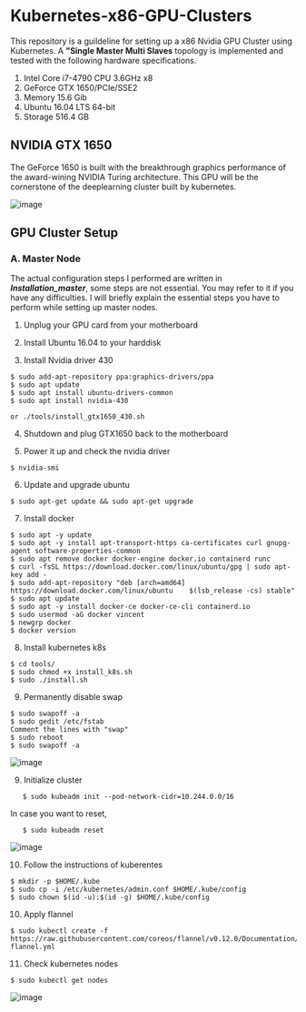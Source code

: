 # Kubernetes-x86-GPU-Clusters
This repository is a guildeline for setting up a x86 Nvidia GPU Cluster using Kubernetes. A **"Single Master Multi Slaves** topology is implemented and tested with the following hardware specifications.

1. Intel Core i7-4790 CPU 3.6GHz x8
2. GeForce GTX 1650/PCIe/SSE2
3. Memory 15.6 Gib
4. Ubuntu 16.04 LTS 64-bit
5. Storage 516.4 GB

**NVIDIA GTX 1650**
---------------------------
The GeForce 1650 is built with the breakthrough graphics performance of the award-wining NVIDIA Turing architecture. This GPU will be the cornerstone of the deeplearning cluster built by kubernetes.

![image](https://github.com/vincent51689453/Kubernetes-x86-GPU-Clusters/blob/master/Github_Image/nvidia_logo.jpg)

**GPU Cluster Setup**
---------------------------
### A. Master Node
The actual configuration steps I performed are written in ***Installation_master***, some steps are not essential. You may refer to it if you have any difficulties. I will briefly explain the essential steps you have to perform while setting up master nodes.

1) Unplug your GPU card from your motherboard

2) Install Ubuntu 16.04 to your harddisk

3) Install Nvidia driver 430
```
$ sudo add-apt-repository ppa:graphics-drivers/ppa
$ sudo apt update
$ sudo apt install ubuntu-drivers-common
$ sudo apt install nvidia-430

or ./tools/install_gtx1650_430.sh
```

4) Shutdown and plug GTX1650 back to the motherboard

5) Power it up and check the nvidia driver
```
$ nvidia-smi
```

6) Update and upgrade ubuntu
```
$ sudo apt-get update && sudo apt-get upgrade
```

7) Install docker
```
$ sudo apt -y update
$ sudo apt -y install apt-transport-https ca-certificates curl gnupg-agent software-properties-common
$ sudo apt remove docker docker-engine docker.io containerd runc
$ curl -fsSL https://download.docker.com/linux/ubuntu/gpg | sudo apt-key add -
$ sudo add-apt-repository "deb [arch=amd64] https://download.docker.com/linux/ubuntu    $(lsb_release -cs) stable"
$ sudo apt update
$ sudo apt -y install docker-ce docker-ce-cli containerd.io
$ sudo usermod -aG docker vincent
$ newgrp docker
$ docker version
```
8) Install kubernetes k8s
```
$ cd tools/
$ sudo chmod +x install_k8s.sh
$ sudo ./install.sh
```

9) Permanently disable swap
```
$ sudo swapoff -a
$ sudo gedit /etc/fstab
Comment the lines with "swap"
$ sudo reboot
$ sudo swapoff -a
```

![image](https://github.com/vincent51689453/Kubernetes-x86-GPU-Clusters/blob/master/Github_Image/swap_disable.png)

9) Initialize cluster
```
   $ sudo kubeadm init --pod-network-cidr=10.244.0.0/16
```
In case you want to reset,
```   
   $ sudo kubeadm reset
```   
![image](https://github.com/vincent51689453/Kubernetes-x86-GPU-Clusters/blob/master/Github_Image/cluster_init.png)

10) Follow the instructions of kuberentes
```
$ mkdir -p $HOME/.kube
$ sudo cp -i /etc/kubernetes/admin.conf $HOME/.kube/config
$ sudo chown $(id -u):$(id -g) $HOME/.kube/config
```

10) Apply flannel
```
$ sudo kubectl create -f https://raw.githubusercontent.com/coreos/flannel/v0.12.0/Documentation/kube-flannel.yml
```
11) Check kubernetes nodes
```
$ sudo kubectl get nodes
```

![image](https://github.com/vincent51689453/Kubernetes-x86-GPU-Clusters/blob/master/Github_Image/master_setup.png)
